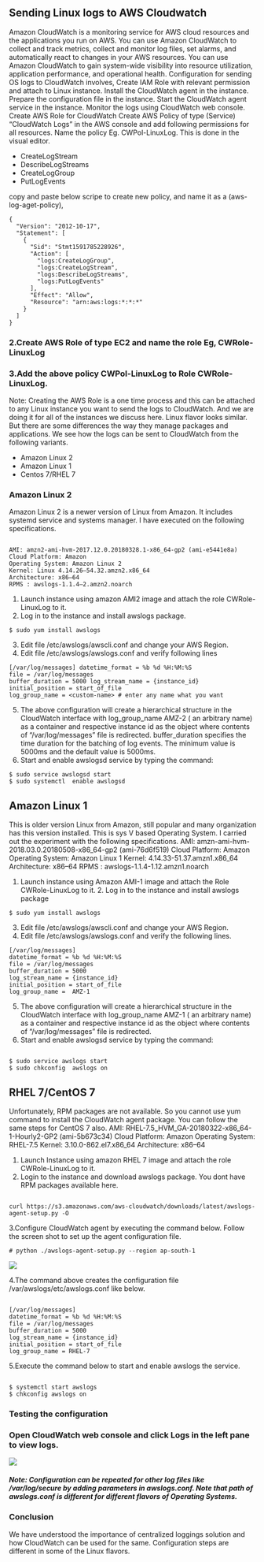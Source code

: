 ## Sending Linux logs to AWS Cloudwatch
Amazon CloudWatch is a monitoring service for AWS cloud resources and the applications you run on AWS. You can use Amazon CloudWatch to collect and track metrics, collect and monitor log files, set alarms, and automatically react to changes in your AWS resources. You can use Amazon CloudWatch to gain system-wide visibility into resource utilization, application performance, and operational health. Configuration for sending OS logs to CloudWatch involves, Create IAM Role with relevant permission and attach to Linux instance. Install the CloudWatch agent in the instance. Prepare the configuration file in the instance. Start the CloudWatch agent service in the instance. Monitor the logs using CloudWatch web console. Create AWS Role for CloudWatch Create AWS Policy of type (Service) “CloudWatch Logs” in the AWS console and add following permissions for all resources. Name the policy Eg. CWPol-LinuxLog. This is done in the visual editor.

* CreateLogStream
* DescribeLogStreams
* CreateLogGroup
* PutLogEvents

copy and paste below scripe to create new policy, and name it as a (aws-log-aget-policy),
```
{
  "Version": "2012-10-17",
  "Statement": [
    {
      "Sid": "Stmt1591785228926",
      "Action": [
        "logs:CreateLogGroup",
        "logs:CreateLogStream",
        "logs:DescribeLogStreams",
        "logs:PutLogEvents"
      ],
      "Effect": "Allow",
      "Resource": "arn:aws:logs:*:*:*"
    }
  ]
}

```
### 2.Create AWS Role of type EC2 and name the role Eg, CWRole-LinuxLog
### 3.Add the above policy CWPol-LinuxLog to Role CWRole-LinuxLog. 
Note: Creating the AWS Role is a one time process and this can be attached to any Linux instance you want to send the logs to CloudWatch. And we are doing it for all of the instances we discuss here. Linux flavor looks similar. But there are some differences the way they manage packages and applications. We see how the logs can be sent to CloudWatch from the following variants.

* Amazon Linux 2
* Amazon Linux 1
* Centos 7/RHEL 7

### Amazon Linux 2 

Amazon Linux 2 is a newer version of Linux from Amazon. It includes systemd service and systems manager. I have executed on the following specifications. 
```

AMI: amzn2-ami-hvm-2017.12.0.20180328.1-x86_64-gp2 (ami-e5441e8a)
Cloud Platform: Amazon 
Operating System: Amazon Linux 2 
Kernel: Linux 4.14.26–54.32.amzn2.x86_64 
Architecture: x86–64 
RPMS : awslogs-1.1.4–2.amzn2.noarch 

```

1. Launch instance using amazon AMI2 image and attach the role CWRole-LinuxLog to it.
2. Log in to the instance and install awslogs package.

```
$ sudo yum install awslogs

```
3. Edit file /etc/awslogs/awscli.conf and change your AWS Region.
4. Edit file /etc/awslogs/awslogs.conf and verify following lines 
```
[/var/log/messages] datetime_format = %b %d %H:%M:%S 
file = /var/log/messages 
buffer_duration = 5000 log_stream_name = {instance_id} 
initial_position = start_of_file 
log_group_name = <custom-name> # enter any name what you want 

```
5. The above configuration will create a hierarchical structure in the CloudWatch interface with log_group_name AMZ-2 ( an arbitrary name) as a container and respective instance id as the object where contents of “/var/log/messages” file is redirected. buffer_duration specifies the time duration for the batching of log events. The minimum value is 5000ms and the default value is 5000ms.
6. Start and enable awslogsd service by typing the command:

```
$ sudo service awslogsd start
$ sudo systemctl  enable awslogsd

```

## Amazon Linux 1
This is older version Linux from Amazon, still popular and many organization has this version installed. This is sys V based Operating System. I carried out the experiment with the following specifications. 
AMI: amzn-ami-hvm-2018.03.0.20180508-x86_64-gp2 (ami-76d6f519) 
Cloud Platform: Amazon 
Operating System: Amazon Linux 1 
Kernel: 4.14.33-51.37.amzn1.x86_64 Architecture: x86–64 
RPMS : awslogs-1.1.4-1.12.amzn1.noarch 
  1. Launch instance using Amazon AMI-1 image and attach the Role CWRole-LinuxLog to it. 2. Log in to the instance and install awslogs package
```
$ sudo yum install awslogs

```
 3. Edit file /etc/awslogs/awscli.conf and change your AWS Region.
 4. Edit file /etc/awslogs/awslogs.conf and verify the following lines.
```
[/var/log/messages]
datetime_format = %b %d %H:%M:%S
file = /var/log/messages
buffer_duration = 5000
log_stream_name = {instance_id}
initial_position = start_of_file
log_group_name =  AMZ-1

```

5. The above configuration will create a hierarchical structure in the CloudWatch interface with log_group_name AMZ-1 ( an arbitrary name) as a container and respective instance id as the object where contents of “/var/log/messages” file is redirected.
6. Start and enable awslogsd service by typing the command:

```

$ sudo service awslogs start
$ sudo chkconfig  awslogs on

```

## RHEL 7/CentOS 7
Unfortunately, RPM packages are not available. So you cannot use yum command to install the CloudWatch agent package. You can follow the same steps for CentOS 7 also. 
AMI: RHEL-7.5_HVM_GA-20180322-x86_64-1-Hourly2-GP2 (ami-5b673c34) 
Cloud Platform: Amazon 
Operating System: RHEL-7.5 
Kernel: 3.10.0-862.el7.x86_64 
Architecture: x86–64 
 1. Launch Instance using amazon RHEL 7 image and attach the role CWRole-LinuxLog to it. 
 2. Login to the instance and download awslogs package. You dont have RPM packages available here.

```

curl https://s3.amazonaws.com/aws-cloudwatch/downloads/latest/awslogs-agent-setup.py -O

```
 3.Configure CloudWatch agent by executing the command below. Follow the screen shot to set up the agent configuration file.
```
# python ./awslogs-agent-setup.py --region ap-south-1

```
![](https://medium.com/tensult/to-send-linux-logs-to-aws-cloudwatch-17b3ea5f4863)


 4.The command above creates the configuration file /var/awslogs/etc/awslogs.conf like below.

```

[/var/log/messages]
datetime_format = %b %d %H:%M:%S
file = /var/log/messages
buffer_duration = 5000
log_stream_name = {instance_id}
initial_position = start_of_file
log_group_name = RHEL-7

```

 5.Execute the command below to start and enable awslogs the service.
```

$ systemctl start awslogs
$ chkconfig awslogs on

```
### Testing the configuration 
### Open CloudWatch web console and click Logs in the left pane to view logs.

![](https://medium.com/tensult/to-send-linux-logs-to-aws-cloudwatch-17b3ea5f4863)

##### Note: Configuration can be repeated for other log files like /var/log/secure by adding parameters in awslogs.conf. Note that path of awslogs.conf is different for different flavors of Operating Systems.

### Conclusion
We have understood the importance of centralized loggings solution and how CloudWatch can be used for the same. Configuration steps are different in some of the Linux flavors.
